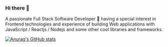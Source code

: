 ### Hi there 👋

A passionate Full Stack Software Developer 🚀 having a special interest in Frontend technologies and experience of building Web applications with JavaScript / Reactjs / Nodejs and some other cool libraries and frameworks.


[![Anurag's GitHub stats](https://github-readme-stats.vercel.app/api?username=codingtech390)](https://github.com/anuraghazra/github-readme-stats)
